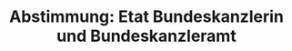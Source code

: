 ---
layout: abstimmung
title: "Abstimmung: Etat Bundeskanzlerin und Bundeskanzleramt"
categories:
 - Finanzen
 - Haushalt
tags:
 - Haushalt
 - Bundesregierung
 - Kanzleramt
abstimmung:
 legislaturperiode: 18
 bundestagssitzung: 139
 abstimmung: 1
links:
 - title: https://www.bundestag.de/parlament/plenum/abstimmung/abstimmung?id=374
   url: https://www.bundestag.de/parlament/plenum/abstimmung/abstimmung?id=374
data:
 - title: Abstimmungsergebnis 20151125_1-data.pdf
   url: /res/abstimmungsliste/20151125_1-data.pdf
 - title: Abstimmungsergebnis 20151125_1_xls-data.csv
   url: /res/abstimmungsliste/analyses/20151125_1_xls-data.csv
documents:
 - title: Drucksache 18/05500.pdf
   url: http://dip21.bundestag.de/dip21/btd/18/055/1805500.pdf
   local: /res/abstimmungsdaten/018-139-01/1805500.pdf
 - title: Drucksache 18/05502.pdf
   url: http://dip21.bundestag.de/dip21/btd/18/055/1805502.pdf
   local: /res/abstimmungsdaten/018-139-01/1805502.pdf
 - title: Drucksache 18/06124.pdf
   url: http://dip21.bundestag.de/dip21/btd/18/061/1806124.pdf
   local: /res/abstimmungsdaten/018-139-01/1806124.pdf
 - title: Drucksache 18/06125.pdf
   url: http://dip21.bundestag.de/dip21/btd/18/061/1806125.pdf
   local: /res/abstimmungsdaten/018-139-01/1806125.pdf
 - title: Drucksache 18/06126.pdf
   url: http://dip21.bundestag.de/dip21/btd/18/061/1806126.pdf
   local: /res/abstimmungsdaten/018-139-01/1806126.pdf
preview: |
     Deutscher Bundestag
    
     139. Sitzung des Deutschen Bundestages
     am Mittwoch, 25.November 2015
    
     Endgültiges Ergebnis der Namentlichen Abstimmung Nr. 1
    
     Beschlussempfehlung des Haushaltsausschusses (8. Ausschuss)
     zu dem Entwurf eines Gesetzes über die Feststellung des Bundeshaushaltsplans für das
     Haushaltsjahr 2016 (Haushaltsgesetz 2016)
     hier: Einzelplan 04
     Geschäftsbereich der Bundeskanzlerin und des Bundeskanzleramtes
     Drucksachen 18/5500, 18/5502, 18/6124, 18/6125 und 18/6126
    
     Abgegebene Stimmen insgesamt:
    
     581
    
     Nicht abgegebene Stimmen:
     Ja-Stimmen:
    
     49
     469
    
     Nein-Stimmen:
    
     112
    
     Enthaltungen:
    
     0
    
     Ungültige:
    
     0
    
     Berlin, den 25.11.2015
    
     Beginn: 13:02
     Ende: 13:05
---